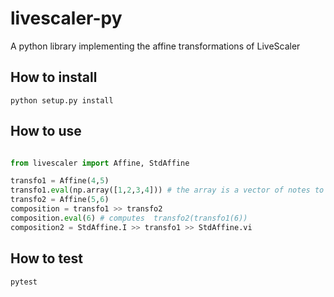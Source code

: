 # livescaler-py
A python library implementing the affine transformations of LiveScaler

## How to install

```
python setup.py install
``` 

## How to use 

```python

from livescaler import Affine, StdAffine

transfo1 = Affine(4,5)
transfo1.eval(np.array([1,2,3,4])) # the array is a vector of notes to be transformed
transfo2 = Affine(5,6)
composition = transfo1 >> transfo2
composition.eval(6) # computes  transfo2(transfo1(6))
composition2 = StdAffine.I >> transfo1 >> StdAffine.vi
```

## How to test

```
pytest
```
